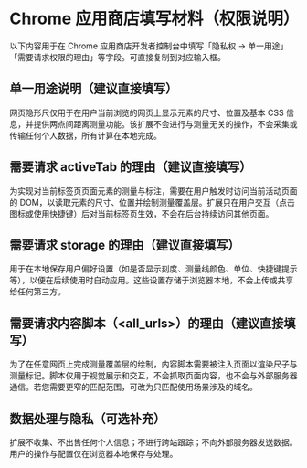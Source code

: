 # Chrome 应用商店填写材料（权限说明）

以下内容用于在 Chrome 应用商店开发者控制台中填写「隐私权 → 单一用途」「需要请求权限的理由」等字段。可直接复制到对应输入框。

## 单一用途说明（建议直接填写）
网页隐形尺仅用于在用户当前浏览的网页上显示元素的尺寸、位置及基本 CSS 信息，并提供两点间距离测量功能。该扩展不会进行与测量无关的操作，不会采集或传输任何个人数据，所有计算在本地完成。

## 需要请求 activeTab 的理由（建议直接填写）
为实现对当前标签页页面元素的测量与标注，需要在用户触发时访问当前活动页面的 DOM，以读取元素的尺寸、位置并绘制测量覆盖层。扩展只在用户交互（点击图标或使用快捷键）后对当前标签页生效，不会在后台持续访问其他页面。

## 需要请求 storage 的理由（建议直接填写）
用于在本地保存用户偏好设置（如是否显示刻度、测量线颜色、单位、快捷键提示等），以便在后续使用时自动应用。这些设置存储于浏览器本地，不会上传或共享给任何第三方。

## 需要请求内容脚本（<all_urls>）的理由（建议直接填写）
为了在任意网页上完成测量覆盖层的绘制，内容脚本需要被注入页面以渲染尺子与测量标记。脚本仅用于视觉展示和交互，不会抓取页面内容，也不会与外部服务器通信。若您需要更窄的匹配范围，可改为只匹配使用场景涉及的域名。

## 数据处理与隐私（可选补充）
扩展不收集、不出售任何个人信息；不进行跨站跟踪；不向外部服务器发送数据。用户的操作与配置仅在浏览器本地保存与处理。